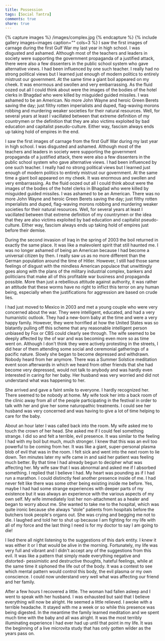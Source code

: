 ```yaml
---
title: Possession
tags: [Social Tantra]
comments: true
share: true
---
```



{% capture images %}
	/images/complex.jpg
{% endcapture %}
{% include gallery images=images caption="" cols=3 %}
I saw the first images of carnage during the first Gulf War my last year in high school.  I was disgusted and ashamed. Although most of the teachers and leaders in society were supporting the government propaganda of a justified attack, there were also a few dissenters in the public school system who gave alternative views.  I had been influenced by one such teacher.  I really had no strong political views but I learned just enough of modern politics to entirely mistrust our government.  At the same time a giant boil appeared on my cheek.  It was enormous and swollen and very embarrassing.  As the fluid oozed out all I could think about were the images of the bodies of the hotel clerks in Bhagdad who were killed by misguided guided missiles.  I was ashamed to be an American.  No more John Wayne and heroic Green Berets saving the day; just filthy rotten imperialists and duped, flag-waving morons robbing and murdering weaker societies for their natural resources.  Well, for several years at least I vacillated between that extreme definition of my countrymen or the definition that they are also victims exploited by bad education and capitalist pseudo-culture. Either way, fascism always ends up taking hold of empires in the end.

I saw the first images of carnage from the first Gulf War during my last year in high school.  I was disgusted and ashamed.  Although most of the teachers and leaders in society were supporting the government propaganda of a justified attack, there were also a few dissenters in the public school system who gave alternative views.  I had been influenced by one such teacher.  I really had no strong political views but I learned just enough of modern politics to entirely mistrust our government.  At the same time a giant boil appeared on my cheek.  It was enormous and swollen and very embarrassing.  As the fluid oozed out all I could think about were the images of the bodies of the hotel clerks in Bhagdad who were killed by misguided guided missiles.  I was ashamed to be an American.  There was no more John Wayne and heroic Green Berets saving the day; just filthy rotten imperialists and duped, flag-waving morons robbing and murdering weaker societies for their natural resources.  Well, for several years at least I vacillated between that extreme definition of my countrymen or the idea that they are also victims exploited by bad education and capitalist pseudo-culture.  Either way, fascism always ends up taking hold of empires just before their demise.


During the second invasion of Iraq in the spring of 2003 the boil returned in exactly the same place.  It was like a malevolent spirit that still haunted me.  I was no longer ashamed of being an American because I had become a universal citizen by then.  I really saw us as no more different than the German population around the time of Hitler.  However, I still had those same feelings of disgust with the mindless American populace that unwittingly goes along with the plans of the military industrial complex, bankers and politicians that make all of this profitable war business and propaganda possible.  More than just a rebellious attitude against authority, it was rather an attitude that these worms have no right to inflict this terror on any human being, especially when the justifications for aggression are based on crude lies.

I had just moved to Mexico in 2003 and met a young couple who were very concerned about the war.  They were intelligent, educated, and had a very humanistic outlook.  They had a new-born baby at the time and were a very happy family. However, they were horrified at how the United States was so blatantly pulling off this scheme that any reasonable intelligent person unbiased by Fox or CBS could clearly see through.    The wife seemed to be deeply affected by the of war and was becoming even more so as time went on.  Although I don't think they were actively protesting in the streets, I did hear of them attending some social and ceremonial gatherings of a pacific nature.  Slowly she began to become depressed and withdrawn.  Nobody heard from her anymore.  There was a Summer Solstice meditation event soon afterwards in which we heard from other friends that she had become very depressed, would not talk to anybody and was hardly even interested in caring for her baby.  Her husband was very worried and did not understand what was happening to her.  

She arrived and gave a faint smile to everyone.  I hardly recognized her.  There seemed to be nobody at home.  My wife took her into a back room of the clinic away from all of the people participating in the festival in order to talk with her and give her some naturopathic treatments.  I could see her husband was very concerned and was having to give a lot of time helping to care for the baby.  

About an hour later I was called back into the room.  My wife asked me to touch the crown of her head.  She asked me if I could feel something strange.  I did so and felt a terrible, evil presence.  It was similar to the feeling I had with my boil but much, much stronger.  I knew that this was an evil too powerful to be coming from her.  It was like a giant, super-personal plasma blob of evil that was in the room.  I felt sick and went into the next room to lie down.  Ten minutes later my wife came in and said her patient was feeling much better.  By that time I had already begun to decipher what was affecting her.  My wife saw that I was abnormal and asked me if I absorbed something.  I replied that I believe I had.  My heart was pounding as if I had run a marathon.  I could distinctly feel another presence inside of me.  I had never felt like there was some other being existing inside me before.  Yes, maybe I had had some strange experiences with deeper parts of my existence but it was always an experience with the various aspects of my own self.  My wife immediately lost her non-attachment as a healer and began to worry about me.  She wanted to take me to the hospital, which was quite ironic because she always “stole” patients from hospitals before the butchers took people's organs out.  She was crying and begging me not to die.  I laughed and told her to shut up because I am fighting for my life with all of my force and the last thing I need is for my doctor to say I am going to die!

I lied there all night listening to the suggestions of this dark entity.  I knew it was either it or I that would be alive in the morning.  Fortunately, my life was very full and vibrant and I didn't accept any of the suggestions from this evil.  It was like a pattern that simply made everything negative and distorted-  pessimistic and destructive thoughts, hateful feelings, while at the same time it siphoned the life out of the body.  It was a contest to see which mental pattern would control this body, the evil plasma or my own conscience.  I could now understand very well what was affecting our friend and her family.  

After a few hours I recovered a little.  The woman had fallen asleep and I went to speak with her husband.  I was exhausted but said that I believe everything will now be alright.  He seemed a little relieved.  I awoke with a terrible headache.  It stayed with me a week or so while this presence was being digested.  In the meantime the family learned meditation and we spent much time with the baby and all was alright.  It was the most terribly illuminating experience I had ever had up until that point in my life.  It was the beginning of a live microvita study that has only gotten wilder as the years pass on.
